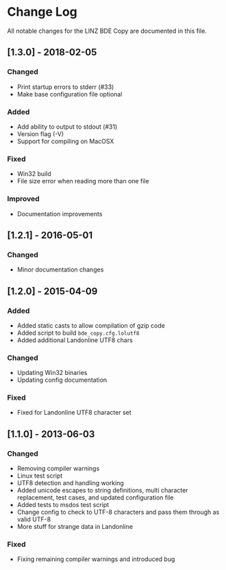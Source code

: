 # Change Log

All notable changes for the LINZ BDE Copy are documented in this file.

## [1.3.0] - 2018-02-05
### Changed
- Print startup errors to stderr (#33)
- Make base configuration file optional
### Added
- Add ability to output to stdout (#31)
- Version flag (-V)
- Support for compiling on MacOSX
### Fixed
- Win32 build
- File size error when reading more than one file
### Improved
- Documentation improvements

## [1.2.1] - 2016-05-01
### Changed
- Minor documentation changes

## [1.2.0] - 2015-04-09
### Added
- Added static casts to allow compilation of gzip code
- Added script to build `bde_copy.cfg.lolutf8`
- Added additional Landonline UTF8 chars

### Changed
- Updating Win32 binaries
- Updating config documentation

### Fixed
- Fixed for Landonline UTF8 character set

## [1.1.0] - 2013-06-03
### Changed
- Removing compiler warnings
- Linux test script
- UTF8 detection and handling working
- Added unicode escapes to string definitions, multi character replacement, test cases, and updated configuration file
- Added tests to msdos test script
- Change config to check to UTF-8 characters and pass them through as valid UTF-8
- More stuff for strange data in Landonline

### Fixed
- Fixing remaining compiler warnings and introduced bug
